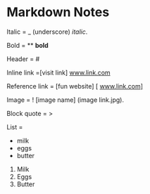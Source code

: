 # Markdown Notes
Italic = _ (underscore) _italic_. 

Bold = ** **bold**

Header = # 

Inline link =[visit link] www.link.com

Reference link = [fun website] [ www.link.com]

Image = ! [image name] (image link.jpg). 

Block quote = >

List =
* milk
* eggs
* butter

1. Milk
2. Eggs
3. Butter
